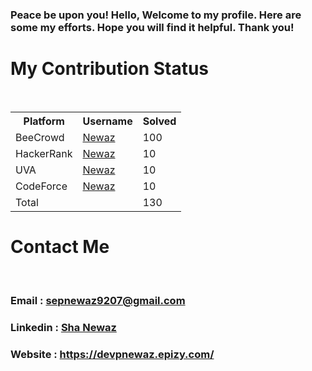 <!--
**mdshanewaz/mdshanewaz** is a ✨ _special_ ✨ repository because its `README.md` (this file) appears on your GitHub profile.

Here are some ideas to get you started:

- 🔭 I’m currently working on ...
- 🌱 I’m currently learning ...
- 👯 I’m looking to collaborate on ...
- 🤔 I’m looking for help with ...
- 💬 Ask me about ...
- 📫 How to reach me: ...
- 😄 Pronouns: ...
- ⚡ Fun fact: ...
-->

### Peace be upon you! Hello, Welcome to my profile. Here are some my efforts. Hope you will find it helpful. Thank you!

# My Contribution Status
<br>

<table>
  <tr>
    <th>Platform</th>
    <th>Username</th>
    <th>Solved</th>
  </tr>
  <tr>
    <td>BeeCrowd</td>
    <td><a href="https://www.beecrowd.com.br/judge/en/profile/599758">Newaz</a></td>
    <td style="float: right,">100</td>
  </tr>
  <tr>
    <td>HackerRank</td>
    <td><a href="#">Newaz</a></td>
    <td>10</td>
  </tr>
  <tr>
    <td>UVA</td>
    <td><a href="#">Newaz</a></td>
    <td>10</td>
  </tr>
  <tr>
    <td>CodeForce</td>
    <td><a href="#">Newaz</a></td>
    <td>10</td>
  </tr>
  <tr>
    <td>Total</td>
    <td></td>
    <td>130</td>
  </tr>
</table>

# Contact Me 
<br>

### Email : sepnewaz9207@gmail.com
### Linkedin : <a href="https://www.linkedin.com/in/shah-newaz-8a3ba61bb/"> Sha Newaz</a>
### Website : <a href="https://devpnewaz.epizy.com/">https://devpnewaz.epizy.com/</a>


